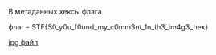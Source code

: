 В метаданных хексы флага

флаг - STF{S0_y0u_f0und_my_c0mm3nt_1n_th3_im4g3_hex}

[jpg файл](./cat.jpg)
